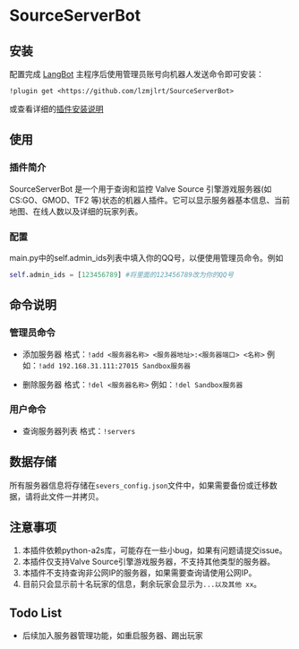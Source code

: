 # SourceServerBot

<!--
## 插件开发者详阅

### 开始

此仓库是 LangBot 插件模板，您可以直接在 GitHub 仓库中点击右上角的 "Use this template" 以创建你的插件。  
接下来按照以下步骤修改模板代码：

#### 修改模板代码

- 修改此文档顶部插件名称信息
- 将此文档下方的`<插件发布仓库地址>`改为你的插件在 GitHub· 上的地址
- 补充下方的`使用`章节内容
- 修改`main.py`中的`@register`中的插件 名称、描述、版本、作者 等信息
- 修改`main.py`中的`MyPlugin`类名为你的插件类名
- 将插件所需依赖库写到`requirements.txt`中
- 根据[插件开发教程](https://docs.langbot.app/plugin/dev/tutor.html)编写插件代码
- 删除 README.md 中的注释内容


#### 发布插件

推荐将插件上传到 GitHub 代码仓库，以便用户通过下方方式安装。   
欢迎[提issue](https://github.com/RockChinQ/LangBot/issues/new?assignees=&labels=%E7%8B%AC%E7%AB%8B%E6%8F%92%E4%BB%B6&projects=&template=submit-plugin.yml&title=%5BPlugin%5D%3A+%E8%AF%B7%E6%B1%82%E7%99%BB%E8%AE%B0%E6%96%B0%E6%8F%92%E4%BB%B6)，将您的插件提交到[插件列表](https://github.com/stars/RockChinQ/lists/qchatgpt-%E6%8F%92%E4%BB%B6)

下方是给用户看的内容，按需修改
-->

## 安装

配置完成 [LangBot](https://github.com/RockChinQ/LangBot) 主程序后使用管理员账号向机器人发送命令即可安装：

```
!plugin get <https://github.com/lzmjlrt/SourceServerBot>
```
或查看详细的[插件安装说明](https://docs.langbot.app/plugin/plugin-intro.html#%E6%8F%92%E4%BB%B6%E7%94%A8%E6%B3%95)

## 使用

<!-- 插件开发者自行填写插件使用说明 -->
### 插件简介
SourceServerBot 是一个用于查询和监控 Valve Source 引擎游戏服务器(如 CS:GO、GMOD、TF2 等)状态的机器人插件。它可以显示服务器基本信息、当前地图、在线人数以及详细的玩家列表。

### 配置
main.py中的self.admin_ids列表中填入你的QQ号，以便使用管理员命令。例如
```python
self.admin_ids = [123456789] #将里面的123456789改为你的QQ号
```

## 命令说明
### 管理员命令
* 添加服务器
格式：`!add <服务器名称> <服务器地址>:<服务器端口> <名称>`
例如：`!add 192.168.31.111:27015 Sandbox服务器`

* 删除服务器
格式：`!del <服务器名称>`
例如：`!del Sandbox服务器`

### 用户命令
* 查询服务器列表
格式：`!servers`

## 数据存储
所有服务器信息将存储在`severs_config.json`文件中，如果需要备份或迁移数据，请将此文件一并拷贝。


## 注意事项
1. 本插件依赖python-a2s库，可能存在一些小bug，如果有问题请提交issue。
2. 本插件仅支持Valve Source引擎游戏服务器，不支持其他类型的服务器。
3. 本插件不支持查询非公网IP的服务器，如果需要查询请使用公网IP。
4. 目前只会显示前十名玩家的信息，剩余玩家会显示为`...以及其他 xx`。

## Todo List
* 后续加入服务器管理功能，如重启服务器、踢出玩家
